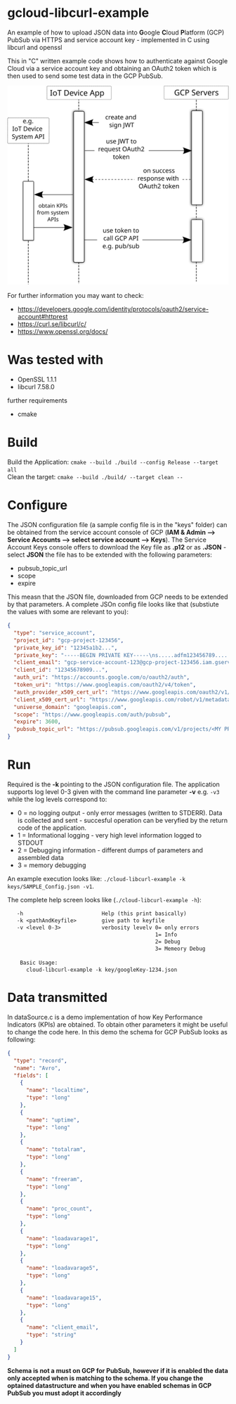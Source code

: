 # gcloud-libcurl-example
An example of how to upload JSON data into **G**oogle **C**loud **P**latform (GCP) PubSub via HTTPS and service account key - implemented in C using libcurl and openssl

This in "C" written example code shows how to authenticate against Google Cloud via a service account key and obtaining an OAuth2 token which is then used to send some test data in the GCP PubSub.

![GCP authentication and communication flow](doc/GCP-Communication-Flow.svg)

For further information you may want to check:
* https://developers.google.com/identity/protocols/oauth2/service-account#httprest
* https://curl.se/libcurl/c/
* https://www.openssl.org/docs/

# Was tested with

* OpenSSL 1.1.1
* libcurl 7.58.0

further requirements

* cmake

# Build
Build the Application: ```cmake --build ./build --config Release --target all```  
Clean the target: ```cmake --build ./build/ --target clean --```  

# Configure
The JSON configuration file (a sample config file is in the "keys" folder) can be obtained from the service account console of GCP (**IAM & Admin --> Service Accounts  --> select service account --> Keys**).
The Service Account Keys console offers to download the Key file as **.p12** or as **.JSON** - select **JSON** the file has to be extended with the following parameters:

* pubsub_topic_url
* scope
* expire

This measn that the JSON file, downloaded from GCP needs to be extended by that parameters. A complete JSOn config file looks like that (substiute the values with some are relevant to you):

```json
{
  "type": "service_account",
  "project_id": "gcp-project-123456",
  "private_key_id": "12345a1b2...",
  "private_key": "-----BEGIN PRIVATE KEY-----\ns.....adfm123456789......\n-----END PRIVATE KEY-----\n",
  "client_email": "gcp-service-account-123@gcp-project-123456.iam.gserviceaccount.com",
  "client_id": "12345678909...",
  "auth_uri": "https://accounts.google.com/o/oauth2/auth",
  "token_uri": "https://www.googleapis.com/oauth2/v4/token",
  "auth_provider_x509_cert_url": "https://www.googleapis.com/oauth2/v1/certs",
  "client_x509_cert_url": "https://www.googleapis.com/robot/v1/metadata/x509/gcp-service-account-123%40gcp-project-123456.iam.gserviceaccount.com",
  "universe_domain": "googleapis.com",
  "scope": "https://www.googleapis.com/auth/pubsub",
  "expire": 3600,
  "pubsub_topic_url": "https://pubsub.googleapis.com/v1/projects/<MY PROJECT>/topics/<MY TOPIC>:publish"
}

```


# Run
Required is the **-k <config file including absolute or relative path>**  pointing to the JSON configuration file.
The application supports log level 0-3 given with the command line parameter **-v** e.g. ```-v3``` while the log levels correspond to:
* 0 = no logging output - only error messages (written to STDERR). Data is collected and sent - succesful operation can be veryfied by the return code of the application.
* 1 = Informational logging - very high level information logged to STDOUT
* 2 = Debugging information - different dumps of parameters and assembled data
* 3 = memory debugging

An example execution looks like: ```./cloud-libcurl-example -k keys/SAMPLE_Config.json -v1```.

The complete help screen looks like (```./cloud-libcurl-example -h```):
```
   -h                         Help (this print basically)
   -k <pathAndKeyfile>        give path to keyfile
   -v <level 0-3>             verbosity levelv 0= only errors
                                               1= Info       
                                               2= Debug      
                                               3= Memeory Debug
   
    Basic Usage:
      cloud-libcurl-example -k key/googleKey-1234.json
```

# Data transmitted 
In dataSource.c is a demo implementation of how Key Performance Indicators (KPIs) are obtained. To obtain other parameters it might be useful to change the code here.
In this demo the schema for GCP PubSub looks as following:

```json
{
  "type": "record",
  "name": "Avro",
  "fields": [
    {
      "name": "localtime",
      "type": "long"
    },
    {
      "name": "uptime",
      "type": "long"
    },
    {
      "name": "totalram",
      "type": "long"
    },
    {
      "name": "freeram",
      "type": "long"
    },
    {
      "name": "proc_count",
      "type": "long"
    },
    {
      "name": "loadavarage1",
      "type": "long"
    },
    {
      "name": "loadavarage5",
      "type": "long"
    },
    {
      "name": "loadavarage15",
      "type": "long"
    },
    {
      "name": "client_email",
      "type": "string"
    }
  ]
}
```
**Schema is not a must on GCP for PubSub, however if it is enabled the data only accepted when is matching to the schema. If you change the optained datastructure and when you have enabled schemas in GCP PubSub you must adopt it accordingly**
